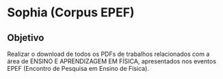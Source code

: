 # Sophia (Corpus EPEF)

## Objetivo

Realizar o download de todos os PDFs de trabalhos relacionados com a área de ENSINO E APRENDIZAGEM EM FÍSICA, apresentados nos eventos EPEF (Encontro de Pesquisa em Ensino de Física).